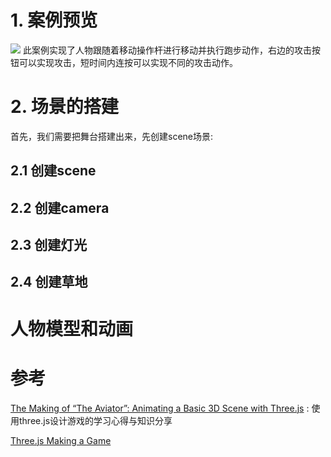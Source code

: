 
# 1. 案例预览
![](/常用静态资源/img/threejs游戏操作.gif)
此案例实现了人物跟随着移动操作杆进行移动并执行跑步动作，右边的攻击按钮可以实现攻击，短时间内连按可以实现不同的攻击动作。

# 2. 场景的搭建

首先，我们需要把舞台搭建出来，先创建scene场景:

## 2.1 创建scene

## 2.2 创建camera

## 2.3 创建灯光

## 2.4 创建草地

# 人物模型和动画


# 参考
[ The Making of “The Aviator”: Animating a Basic 3D Scene with Three.js](https://tympanus.net/codrops/2016/04/26/the-aviator-animating-basic-3d-scene-threejs/) : 使用three.js设计游戏的学习心得与知识分享

[Three.js Making a Game](https://threejsfundamentals.org/threejs/lessons/threejs-game.html)
